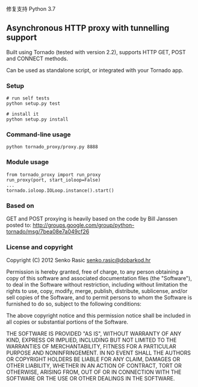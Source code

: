 
修复支持 Python 3.7

## Asynchronous HTTP proxy with tunnelling support

Built using Tornado (tested with version 2.2), supports HTTP GET, POST and
CONNECT methods.

Can be used as standalone script, or integrated with your Tornado app.


### Setup

    # run self tests
    python setup.py test

    # install it
    python setup.py install

### Command-line usage

    python tornado_proxy/proxy.py 8888


### Module usage

    from tornado_proxy import run_proxy
    run_proxy(port, start_ioloop=False)
    ...
    tornado.ioloop.IOLoop.instance().start()


### Based on

GET and POST proxying is heavily based on the code by Bill Janssen posted to:
http://groups.google.com/group/python-tornado/msg/7bea08e7a049cf26


### License and copyright

Copyright (C) 2012 Senko Rasic <senko.rasic@dobarkod.hr>

Permission is hereby granted, free of charge, to any person obtaining a copy
of this software and associated documentation files (the "Software"), to deal
in the Software without restriction, including without limitation the rights
to use, copy, modify, merge, publish, distribute, sublicense, and/or sell
copies of the Software, and to permit persons to whom the Software is
furnished to do so, subject to the following conditions:

The above copyright notice and this permission notice shall be included in
all copies or substantial portions of the Software.

THE SOFTWARE IS PROVIDED "AS IS", WITHOUT WARRANTY OF ANY KIND, EXPRESS OR
IMPLIED, INCLUDING BUT NOT LIMITED TO THE WARRANTIES OF MERCHANTABILITY,
FITNESS FOR A PARTICULAR PURPOSE AND NONINFRINGEMENT. IN NO EVENT SHALL THE
AUTHORS OR COPYRIGHT HOLDERS BE LIABLE FOR ANY CLAIM, DAMAGES OR OTHER
LIABILITY, WHETHER IN AN ACTION OF CONTRACT, TORT OR OTHERWISE, ARISING FROM,
OUT OF OR IN CONNECTION WITH THE SOFTWARE OR THE USE OR OTHER DEALINGS IN
THE SOFTWARE.
